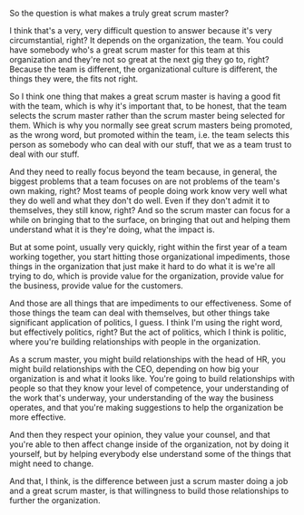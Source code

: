So the question is what makes a truly great scrum master? 

I think that's a very, very difficult question to answer because it's very circumstantial, right? It depends on the organization, the team. You could have somebody who's a great scrum master for this team at this organization and they're not so great at the next gig they go to, right? Because the team is different, the organizational culture is different, the things they were, the fits not right. 

So I think one thing that makes a great scrum master is having a good fit with the team, which is why it's important that, to be honest, that the team selects the scrum master rather than the scrum master being selected for them. Which is why you normally see great scrum masters being promoted, as the wrong word, but promoted within the team, i.e. the team selects this person as somebody who can deal with our stuff, that we as a team trust to deal with our stuff. 

And they need to really focus beyond the team because, in general, the biggest problems that a team focuses on are not problems of the team's own making, right? Most teams of people doing work know very well what they do well and what they don't do well. Even if they don't admit it to themselves, they still know, right? And so the scrum master can focus for a while on bringing that to the surface, on bringing that out and helping them understand what it is they're doing, what the impact is. 

But at some point, usually very quickly, right within the first year of a team working together, you start hitting those organizational impediments, those things in the organization that just make it hard to do what it is we're all trying to do, which is provide value for the organization, provide value for the business, provide value for the customers. 

And those are all things that are impediments to our effectiveness. Some of those things the team can deal with themselves, but other things take significant application of politics, I guess. I think I'm using the right word, but effectively politics, right? But the act of politics, which I think is politic, where you're building relationships with people in the organization. 

As a scrum master, you might build relationships with the head of HR, you might build relationships with the CEO, depending on how big your organization is and what it looks like. You're going to build relationships with people so that they know your level of competence, your understanding of the work that's underway, your understanding of the way the business operates, and that you're making suggestions to help the organization be more effective. 

And then they respect your opinion, they value your counsel, and that you're able to then affect change inside of the organization, not by doing it yourself, but by helping everybody else understand some of the things that might need to change. 

And that, I think, is the difference between just a scrum master doing a job and a great scrum master, is that willingness to build those relationships to further the organization.